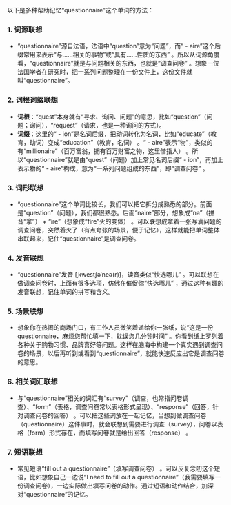 以下是多种帮助记忆“questionnaire”这个单词的方法：

### 1. 词源联想
 - “questionnaire”源自法语，法语中“question”意为“问题”，而“ - aire”这个后缀常用来表示“与……相关的事物”或“具有……性质的东西” 。所以从词源角度看，“questionnaire”就是与问题相关的东西，也就是“调查问卷” 。想象一位法国学者在研究时，把一系列问题整理在一份文件上，这份文件就叫“questionnaire”。

### 2. 词根词缀联想
 - **词根**：“quest”本身就有“寻求、询问、问题”的意思，比如“question”（问题；询问），“request”（请求，也是一种询问的方式）。
 - **词缀**：这里的“ - ion”是名词后缀，把动词转化为名词，比如“educate”（教育，动词）变成“education”（教育，名词） 。“ - aire”表示“物”，类似的有“millionaire”（百万富翁，拥有百万财富之物，这里借指人） 。所以“questionnaire”就是由“quest”（问题）加上常见名词后缀“ - ion”，再加上表示物的“ - aire”构成，意为“一系列问题组成的东西”，即“调查问卷” 。

### 3. 词形联想
 - “questionnaire”这个单词比较长，我们可以把它拆分成熟悉的部分。前面是“question”（问题），我们都很熟悉。后面“naire”部分，想象成“na”（拼音“拿”） + “ire”（想象成“fire”火的变体） 。可以联想成拿着一张写满问题的调查问卷，突然着火了（有点夸张的场景，便于记忆），这样就能把单词整体串联起来，记住“questionnaire”是调查问卷。

### 4. 发音联想
 - “questionnaire”发音 [ˌkwestʃəˈneə(r)]，读音类似“快选哪儿” 。可以联想在做调查问卷时，上面有很多选项，仿佛在催促你“快选哪儿” ，通过这种有趣的发音联想，记住单词的拼写和含义。

### 5. 场景联想
 - 想象你在热闹的商场门口，有工作人员微笑着递给你一张纸，说“这是一份questionnaire，麻烦您帮忙填一下，耽误您几分钟时间” 。你看到纸上罗列着各种关于购物习惯、品牌喜好等问题。这样在脑海中构建一个真实遇到调查问卷的场景，以后再听到或看到“questionnaire”，就能快速反应出它是调查问卷的意思。

### 6. 相关词汇联想
 - 与“questionnaire”相关的词汇有“survey”（调查，也常指问卷调查）、“form”（表格，调查问卷常以表格形式呈现）、“response”（回答，针对调查问卷的回答） 。可以把这些词放在一起记忆，当想到做调查问卷（questionnaire）这件事时，就会联想到需要进行调查（survey），问卷以表格（form）形式存在，而填写问卷就是给出回答（response） 。

### 7. 短语联想
 - 常见短语“fill out a questionnaire”（填写调查问卷） 。可以反复念叨这个短语，比如想象自己一边说“I need to fill out a questionnaire”（我需要填写一份调查问卷），一边实际做出填写问卷的动作。通过短语和动作结合，加深对“questionnaire”的记忆。 
